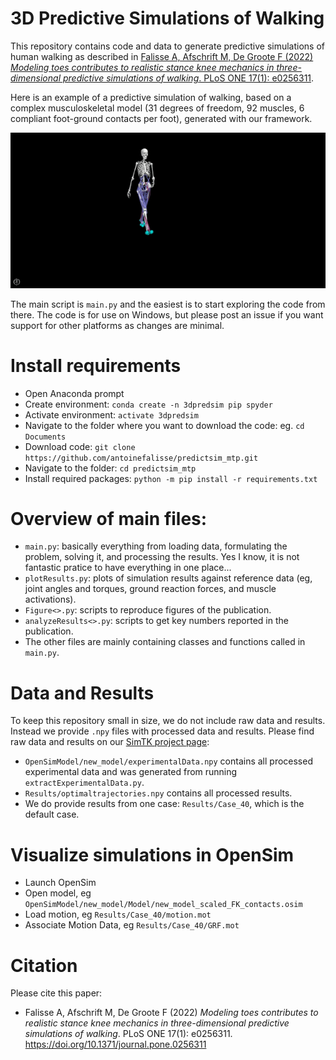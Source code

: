 # 3D Predictive Simulations of Walking

This repository contains code and data to generate predictive simulations of human walking as described in [Falisse A, Afschrift M, De Groote F (2022) _Modeling toes contributes to realistic stance knee mechanics in three-dimensional predictive simulations of walking_. PLoS ONE 17(1): e0256311](https://journals.plos.org/plosone/article?id=10.1371/journal.pone.0256311).

Here is an example of a predictive simulation of walking, based on a complex musculoskeletal model (31 degrees of freedom, 92 muscles, 6 compliant foot-ground contacts per foot), generated with our framework.

![Predictive simulation of human walking (doi:10.1098/rsif.2019.0402)](doc/images/PredictiveSimulation.gif)

The main script is `main.py` and the easiest is to start exploring the code from there. The code is for use on Windows, but please post an issue if you want support for other platforms as changes are minimal.

# Install requirements
- Open Anaconda prompt
- Create environment: `conda create -n 3dpredsim pip spyder`
- Activate environment: `activate 3dpredsim`
- Navigate to the folder where you want to download the code: eg. `cd Documents`
- Download code: `git clone https://github.com/antoinefalisse/predictsim_mtp.git`
- Navigate to the folder: `cd predictsim_mtp`
- Install required packages: `python -m pip install -r requirements.txt`

# Overview of main files:
- `main.py`: basically everything from loading data, formulating the problem, solving it, and processing the results. Yes I know, it is not fantastic pratice to have everything in one place...
- `plotResults.py`: plots of simulation results against reference data (eg, joint angles and torques, ground reaction forces, and muscle activations).
- `Figure<>.py`: scripts to reproduce figures of the publication.
- `analyzeResults<>.py`: scripts to get key numbers reported in the publication.
- The other files are mainly containing classes and functions called in `main.py`.

# Data and Results
To keep this repository small in size, we do not include raw data and results. Instead we provide `.npy` files with processed data and results. Please find raw data and results on our [SimTK project page](https://simtk.org/projects/predictsim_mtp): 
- `OpenSimModel/new_model/experimentalData.npy` contains all processed experimental data and was generated from running `extractExperimentalData.py`.
- `Results/optimaltrajectories.npy` contains all processed results.
- We do provide results from one case: `Results/Case_40`, which is the default case.

# Visualize simulations in OpenSim
- Launch OpenSim
- Open model, eg `OpenSimModel/new_model/Model/new_model_scaled_FK_contacts.osim`
- Load motion, eg `Results/Case_40/motion.mot`
- Associate Motion Data, eg `Results/Case_40/GRF.mot`

# Citation
Please cite this paper:
  - Falisse A, Afschrift M, De Groote F (2022) _Modeling toes contributes to realistic stance knee mechanics in three-dimensional predictive simulations of walking_. PLoS ONE 17(1): e0256311. https://doi.org/10.1371/journal.pone.0256311
